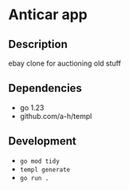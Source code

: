 # Anticar app

## Description

ebay clone for auctioning old stuff

## Dependencies

- go 1.23
- github.com/a-h/templ

## Development

- `go mod tidy`
- `templ generate`
- `go run .`
